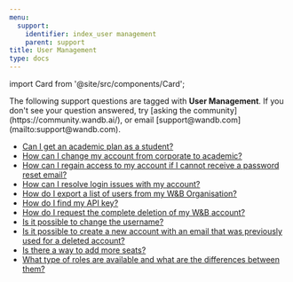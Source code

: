 ```yaml
---
menu:
  support:
    identifier: index_user management
    parent: support
title: User Management
type: docs
---
```


import Card from '@site/src/components/Card';

<Card className="card-support-index">
  <p>The following support questions are tagged with <b>User Management</b>. If you don't see 
your question answered, try [asking the community](https://community.wandb.ai/), 
or email [support@wandb.com](mailto:support@wandb.com).</p>
</Card>

- [Can I get an academic plan as a student?](academic_plan_student.md)
- [How can I change my account from corporate to academic?](change_account_from_corporate_academic.md)
- [How can I regain access to my account if I cannot receive a password reset email?](regain_access_account_cannot_receive_password_reset_email.md)
- [How can I resolve login issues with my account?](resolve_login_issues_with_account.md)
- [How do I export a list of users from my W&B Organisation?](export_list_users_account.md)
- [How do I find my API key?](find_api_key.md)
- [How do I request the complete deletion of my W&B account?](request_complete_deletion_account.md)
- [Is it possible to change the username?](change_username.md)
- [Is it possible to create a new account with an email that was previously used for a deleted account?](create_account_email_that_previously_used_deleted_account.md)
- [Is there a way to add more seats?](add_more_seats.md)
- [What type of roles are available and what are the differences between them?](type_roles_available_differences.md)